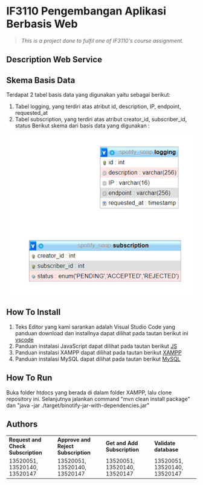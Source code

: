 # IF3110 Pengembangan Aplikasi Berbasis Web

> _This is a project done to fulfil one of IF3110's course assignment._

## Description Web Service

## Skema Basis Data
Terdapat 2 tabel basis data yang digunakan yaitu sebagai berikut:
1. Tabel logging, yang terdiri atas atribut id, description, IP, endpoint, requested_at
2. Tabel subscription, yang terdiri atas atribut creator_id, subscriber_id, status
Berikut skema dari basis data yang digunakan :
<img src="src/assets/diagram.png"/>

## How To Install
1. Teks Editor yang kami sarankan adalah Visual Studio Code yang panduan download dan installnya dapat dilihat pada tautan berikut ini [vscode](https://www.belajarisme.com/tutorial/install-vscode/#:~:text=Sekarang%20mari%20kita%20install%20VSCode%20dengan%20cara%20berikut,Select%20Star%20Menu%20Folder%20klik%20Next.%20More%20items)
2. Panduan instalasi JavaScript dapat dilihat pada tautan berikut [JS](https://www.duniailkom.com/javascript-uncover-panduan-belajar-javascript-untuk-pemula/)
3. Panduan instalasi XAMPP dapat dilihat pada tautan berikut [XAMPP](https://webhostmu.com/cara-install-xampp/#:~:text=Cara%20Install%20XAMPP%20di%20Windows%201%201%29%20Download,8%29%20Tunggu%20proses%20instalasi%20selesai%20...%20More%20items)
4. Panduan instalasi MySQL dapat dilihat pada tautan berikut [MySQL](https://www.duniailkom.com/tutorial-mysql-download-install-dan-setingan-awal-mysql/)
## How To Run
Buka folder htdocs yang berada di dalam folder XAMPP, lalu clone repository ini. Selanjutnya jalankan
command "mvn clean install package" dan "java -jar ./target/binotify-jar-with-dependencies.jar"

## Authors
<table>
  <tr >
      <td><b>Request and Check Subscription</b></td>
      <td><b>Approve and Reject Subscription</b></td>
        <td><b>Get and Add Subscription</b></td>
        <td><b>Validate database</b></td>
    </tr>
    <tr >
          <td>13520051, 13520140, 13520147</td> 
        <td>13520051, 13520140, 13520147</td> 
        <td>13520051, 13520140, 13520147</td> 
        <td>13520051, 13520140, 13520147</td> 
   </tr>
</table>
